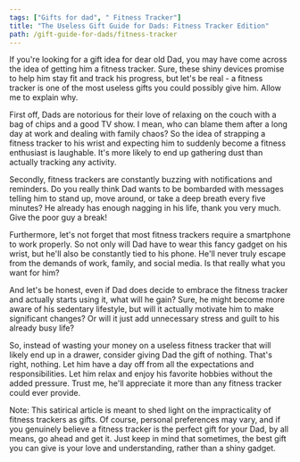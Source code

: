 ```yaml
---
tags: ["Gifts for dad", " Fitness Tracker"]
title: "The Useless Gift Guide for Dads: Fitness Tracker Edition"
path: /gift-guide-for-dads/fitness-tracker
---
```


If you're looking for a gift idea for dear old Dad, you may have come across the idea of getting him a fitness tracker. Sure, these shiny devices promise to help him stay fit and track his progress, but let's be real - a fitness tracker is one of the most useless gifts you could possibly give him. Allow me to explain why.

First off, Dads are notorious for their love of relaxing on the couch with a bag of chips and a good TV show. I mean, who can blame them after a long day at work and dealing with family chaos? So the idea of strapping a fitness tracker to his wrist and expecting him to suddenly become a fitness enthusiast is laughable. It's more likely to end up gathering dust than actually tracking any activity.

Secondly, fitness trackers are constantly buzzing with notifications and reminders. Do you really think Dad wants to be bombarded with messages telling him to stand up, move around, or take a deep breath every five minutes? He already has enough nagging in his life, thank you very much. Give the poor guy a break!

Furthermore, let's not forget that most fitness trackers require a smartphone to work properly. So not only will Dad have to wear this fancy gadget on his wrist, but he'll also be constantly tied to his phone. He'll never truly escape from the demands of work, family, and social media. Is that really what you want for him?

And let's be honest, even if Dad does decide to embrace the fitness tracker and actually starts using it, what will he gain? Sure, he might become more aware of his sedentary lifestyle, but will it actually motivate him to make significant changes? Or will it just add unnecessary stress and guilt to his already busy life?

So, instead of wasting your money on a useless fitness tracker that will likely end up in a drawer, consider giving Dad the gift of nothing. That's right, nothing. Let him have a day off from all the expectations and responsibilities. Let him relax and enjoy his favorite hobbies without the added pressure. Trust me, he'll appreciate it more than any fitness tracker could ever provide.

Note: This satirical article is meant to shed light on the impracticality of fitness trackers as gifts. Of course, personal preferences may vary, and if you genuinely believe a fitness tracker is the perfect gift for your Dad, by all means, go ahead and get it. Just keep in mind that sometimes, the best gift you can give is your love and understanding, rather than a shiny gadget.
